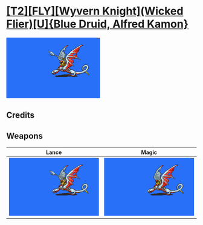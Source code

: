 # [\[T2\]\[FLY\]\[Wyvern Knight\]\(Wicked Flier\)\[U\]{Blue Druid, Alfred Kamon}](../%5BT2%5D%5BFLY%5D%5BWyvern%20Knight%5D(Wicked%20Flier)%5BU%5D%7BBlue%20Druid,%20Alfred%20Kamon%7D)

<img src="./2.%20Lance/Lance_000.png" alt="[T2][FLY][Wyvern Knight](Wicked Flier)[U]{Blue Druid, Alfred Kamon} standing" />

## Credits



## Weapons


|Lance |Magic |
|  :---: | :---: |
| <img alt="Lance animation" src="./2.%20Lance/Lance.gif" /> | <img alt="Magic animation" src="./6.%20Magic/Magic.gif" /> |
